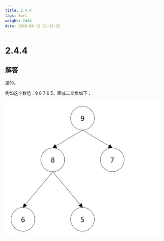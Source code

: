 ```yaml
---
title: 2.4.4
tags: Sort
weight: 2404
date: 2018-08-12 21:25:32
---
```


# 2.4.4


## 解答

是的。

例如这个数组：9 8 7 6 5，画成二叉堆如下：

![](/resources/2-4-4/1.png)
